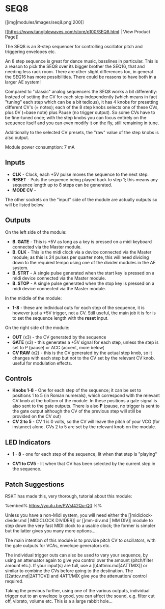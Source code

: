 # SEQ8
[[img|modules/images/seq8.png|200]]

[[https://www.tangiblewaves.com/store/p100/SEQ8.html | View Product Page]]

The SEQ8 is an 8-step sequencer for controlling oscillator pitch and triggering envelopes etc.

An 8 step sequence is great for dance music,  basslines in particular. This is a reason to pick the SEQ8 over its bigger brother the SEQ16, that and needing less rack room. There are other slight differences too, in general the SEQ16 has more possibilities. There could be reasons to have both in a larger AE system!

Compared to "classic" analog sequencers the SEQ8 works a bit differently: Instead of setting the CV for each step independently (which means in fact "tuning" each step which can be a bit tedious), it has 4 knobs for presetting different CV's (= notes); each of the 8 step knobs selects one of these CVs, plus 0V (=base note) plus Pause (no trigger output). So some CVs have to be fine-tuned once; with the step knobs you can focus entirely on the sequence itself and you can even modify it on the fly, still remaining in tune.

Additionally to the selected CV presets, the "raw" value of the step knobs is also output.

Module power consumption: 7 mA


## Inputs

* **CLK** - Clock, each +5V pulse moves the sequence to the next step.
* **RESET** - Puts the sequence being played back to step 1; this means any sequence length up to 8 steps can be generated.
* **MODE CV** -

The other sockets on the "input" side of the module are actually outputs so will be listed below.

## Outputs

On the left side of the module:

* **B. GATE** - This is +5V as long as a key is pressed on a midi keyboard connected via the Master module.
* **B. CLK** - This is the midi clock via a device connected via the Master module; as this is 24 pulses per quarter note, this will need dividing down to the required tempo using one of the divider modules in the AE system. 
* **B. STRT** - A single pulse generated when the start key is pressed on a midi device connected via the Master module.
* **B. STOP** - A single pulse generated when the stop key is pressed on a midi device connected via the Master module.

In the middle of the module:

* **1-8** - these are individual outs for each step of the sequence, it is however just a +5V trigger, not a CV. Still useful, the main job  it is for is to set the sequence length with the **reset** input.

On the right side of the module:

* **OUT** (x3) - the CV generated by the sequence
* **GATE** (x3) - this generates a  +5V signal for each step, unless  the step is set to P (pause) or ACC (accent, more below)
* **CV RAW** (x2) - this is the CV generated by the actual step knob, so it changes with each step but not to the CV set by the relevant CV knob. useful for modulation effects.

## Controls

* **Knobs 1-8** - One for each step of the sequence; it can be set to positions 1 to 5 (in Roman numerals), which correspond with the relevant CV knob at the bottom of the module. In these positions a gate signal is also sent to the gate outputs. There is also **P** (pause, no trigger is sent to the gate output although the CV of the previous step will still be provided on the CV out)
* **CV 2 to 5** -  CV 1 is 0 volts, so the CV will leave the pitch of your VCO (for instance) alone. CVs 2 to 5 are set by the relevant knob on the module. 

## LED Indicators

* **1 - 8** - one for each step of the sequence, lit when that step is "playing"

* **CV1 to CV5** - lit when that CV has been selected by the current  step in the sequence.

## Patch Suggestions

RSKT has made this, very thorough, tutorial about this module:

%embed% https://youtu.be/PWsf42Qu-Q0 %%

Unless you have a non-Midi system, you will need either the [[midiclock-divider.md | MIDICLOCK DIVIDER]] or [[mm-div.md | MM DIV]] module to step down the very fast MIDI clock to a usable clock; the former is simpler but the latter gives you many more options....

The main intention of  this module is to provide pitch CV to oscillators, with the gate outputs for VCAs, envelope generators etc. 


The individual trigger outs can also be used to vary your sequence, by using an attenuator again to give you control over the amount (pitch/filter amount etc.). If your input(s) are full, use a [[4attmix.md|4ATTMIX]] or similar to combine the CVs before going to the destination. The [[2attcv.md|2ATTCV]] and 4ATT/MIX give you the attenuation/ control required.

Taking the previous further, using one of the various outputs, individual trigger out to an envelope is good, you can affect the sound, e.g. filter cut off, vibrato, volume etc. This is a a large rabbit hole...

